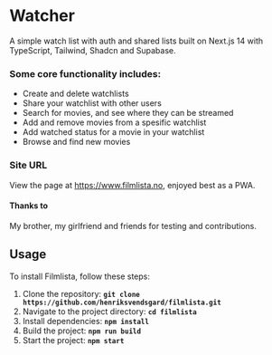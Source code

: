 # **Watcher**

A simple watch list with auth and shared lists built on Next.js 14 with TypeScript, Tailwind, Shadcn and Supabase.

### **Some core functionality includes:**

-   Create and delete watchlists
-   Share your watchlist with other users
-   Search for movies, and see where they can be streamed
-   Add and remove movies from a spesific watchlist
-   Add watched status for a movie in your watchlist
-   Browse and find new movies

### **Site URL**

View the page at https://www.filmlista.no, enjoyed best as a PWA.

#### **Thanks to**

My brother, my girlfriend and friends for testing and contributions.

## **Usage**

To install Filmlista, follow these steps:

1. Clone the repository: **`git clone https://github.com/henriksvendsgard/filmlista.git`**
2. Navigate to the project directory: **`cd filmlista`**
3. Install dependencies: **`npm install`**
4. Build the project: **`npm run build`**
5. Start the project: **`npm start`**
